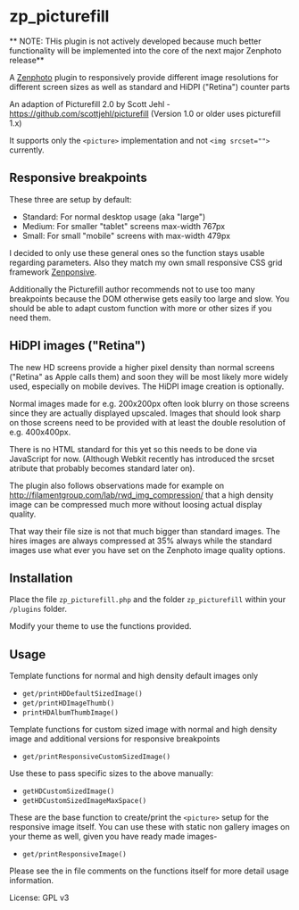 zp_picturefill
==============

** NOTE: THis plugin is not actively developed because much better functionality will be implemented into the core of the next major Zenphoto release**

A [Zenphoto](http://www.zenphoto.org) plugin to responsively provide different image resolutions for different screen sizes as well as standard and HiDPI ("Retina") counter parts
 
An adaption of Picturefill 2.0 by Scott Jehl - https://github.com/scottjehl/picturefill
(Version 1.0 or older uses picturefill 1.x)

It supports only the `<picture>` implementation and not `<img srcset="">` currently.
 
## Responsive breakpoints

These three are setup by default: 
- Standard: For normal desktop usage (aka "large")
- Medium: For smaller "tablet" screens max-width 767px
- Small: For small "mobile" screens with max-width 479px
  
I decided to only use these general ones so the function stays usable regarding parameters. Also they match my own small responsive CSS grid framework [Zenponsive](https://github.com/acrylian/zenponsive). 

Additionally the Picturefill author recommends not to use too many breakpoints because the DOM otherwise gets easily too large and slow. You should be able to adapt custom function with more or other sizes if you need them.
  
## HiDPI images ("Retina")

The new HD screens provide a higher pixel density than normal screens ("Retina" as Apple calls them) and soon they will be most likely more widely used, especially on mobile devives. The HiDPI image creation is optionally.

Normal images made for e.g. 200x200px often look blurry on those screens since they are actually displayed upscaled. Images that should look sharp on those screens need to be provided with at least the double resolution of e.g. 400x400px.

There is no HTML standard for this yet so this needs to be done via JavaScript for now.  (Although Webkit recently has introduced the srcset atribute that probably becomes standard later on).
 
The plugin also follows observations made for example on http://filamentgroup.com/lab/rwd_img_compression/ 
that a high density image can be compressed much more without loosing actual display quality. 

That way their file size is not that much bigger than standard images. The hires images are always compressed at 35% always 
while the standard images use what ever you have set on the Zenphoto image quality options.
 
## Installation 

Place the file `zp_picturefill.php` and the folder `zp_picturefill` within your `/plugins` folder.

Modify your theme to use the functions provided.
  
## Usage

Template functions for normal and high density default images only

- `get/printHDDefaultSizedImage()` 
- `get/printHDImageThumb()`
- `printHDAlbumThumbImage()`
  
Template functions for custom sized image with normal and high density image and additional versions for responsive breakpoints

- `get/printResponsiveCustomSizedImage()`

Use these to pass specific sizes to the above manually:

- `getHDCustomSizedImage()`
- `getHDCustomSizedImageMaxSpace()`
 
These are the base function to create/print the `<picture>` setup for the responsive image itself. You can use these with static non gallery images on your theme as well, given you have ready made images-
- `get/printResponsiveImage()`
  
Please see the in file comments on the functions itself for more detail usage information.
  
License: GPL v3 
